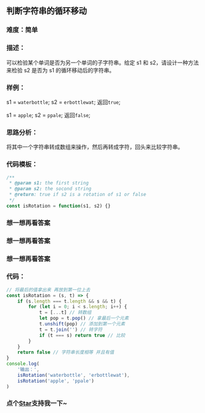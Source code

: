 ## 判断字符串的循环移动

### 难度：简单

### 描述：

可以检验某个单词是否为另一个单词的子字符串。给定 s1 和 s2，请设计一种方法来检验 s2 是否为 s1 的循环移动后的字符串。

### 样例：

s1 = `waterbottle`;
s2 = `erbottlewat`;
返回`true`;

s1 = `apple`;
s2 = `ppale`;
返回`false`;

### 思路分析：

将其中一个字符串转成数组来操作，然后再转成字符，回头来比较字符串。

### 代码模板：

```js
/**
 * @param s1: the first string
 * @param s2: the socond string
 * @return: true if s2 is a rotation of s1 or false
 */
const isRotation = function(s1, s2) {}
```

### 想一想再看答案

### 想一想再看答案

### 想一想再看答案

### 代码：

```js
// 将最后的值拿出来 再放到第一位上去
const isRotation = (s, t) => {
	if (s.length === t.length && s && t) {
		for (let i = 0; i < s.length; i++) {
			t = [...t] // 转数组
			let pop = t.pop() // 拿最后一个元素
			t.unshift(pop) // 添加到第一个元素
			t = t.join('') // 转字符
			if (t === s) return true // 比较
		}
	}
	return false // 字符串长度相等 并且有值
}
console.log(
	'输出：',
	isRotation('waterbottle', 'erbottlewat'),
	isRotation('apple', 'ppale')
)
```

<!-- 特殊字符串：用于修改/删除markdown的结尾提示语-->

### 点个[Star](https://github.com/OBKoro1/Brush_algorithm)支持我一下~

